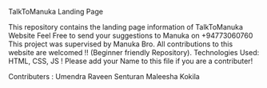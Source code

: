 TalkToManuka Landing Page

This repository contains the landing page information of TalkToManuka Website
Feel Free to send your suggestions to Manuka on +94773060760
This project was supervised by Manuka Bro.
All contributions to this website are welcomed !! (Beginner friendly Repository).
Technologies Used: HTML, CSS, JS !
Please add your Name to this file if you are a contributer! 


Contributers : Umendra
               Raveen
               Senturan
               Maleesha
               Kokila 